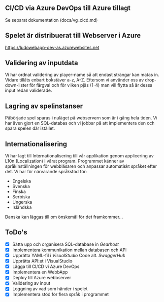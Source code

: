 ## CI/CD via Azure DevOps till Azure tillagt
Se separat dokumentation (docs/vg_cicd.md)

## Spelet är distribuerat till Webserver i Azure ##
https://ludowebapp-dev-as.azurewebsites.net

## Validering av inputdata
Vi har ordnat validering av player-name så att endast strängar kan matas in. Vidare tillåts enbart bokstäver a-z, A-Z.
Eftersom vi använder oss av drop-down-lister för färgval och för vilken pjäs (1-4) man vill flytta så är dessa input redan validerade.

## Lagring av spelinstanser
Påbörjade spel sparas i nuläget på webservern som är i gång hela tiden. Vi har även gjort en SQL-databas och vi jobbar på att implementera den och spara spelen där istället.

## Internationalisering
Vi har lagt till Internationalisering till vår applikation genom applicering av L10n (Localization) i vårat program. Programmet känner av språkinställningen för webbläsaren och anpassar automatiskt språket efter det. Vi har för närvarande språkstöd för:
* Engelska
* Svenska
* Finska
* Serbiska
* Ungerska
* Isländska

Danska kan läggas till om önskemål för det framkommer...


## ToDo's
- [x] Sätta upp och organisera SQL-database in *Gearhost*
- [x] Implementera kommunikation mellan databasen och API
- [x] Upprätta YAML-fil i *VisualStudio* Code alt. *SwaggerHub*
- [x] Upprätta API:et i VisualStudio
- [x] Lägga till CI/CD vi Azure DevOps
- [x] Implementera en WebbApp
- [x] Deploy till Azure webbserver
- [x] Validering av input
- [x] Loggning av vad som händer i spelet
- [x] Implementera stöd för flera språk i programmet
